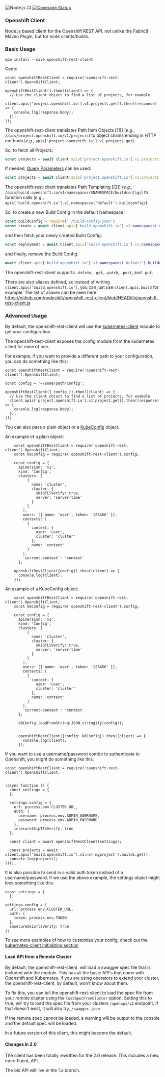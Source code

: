 ![Node.js CI](https://github.com/nodeshift/openshift-rest-client/workflows/Node.js%20CI/badge.svg)
[![Coverage Status](https://coveralls.io/repos/github/nodeshift/openshift-rest-client/badge.svg?branch=main)](https://coveralls.io/github/nodeshift/openshift-rest-client?branch=main)

### Openshift Client

Node.js based client for the Openshift REST API, not unlike the Fabric8 Maven Plugin, but for node clients/builds.

### Basic Usage

`npm install --save openshift-rest-client`

Code:

    const openshiftRestClient = require('openshift-rest-client').OpenshiftClient;

    openshiftRestClient().then((client) => {
      // Use the client object to find a list of projects, for example
      client.apis['project.openshift.io'].v1.projects.get().then((response) => {
        console.log(response.body);
      });
    });


The openshift-rest-client translates Path Item Objects \[[1]\] (*e.g*.,
`/apis/project.openshift.io/v1/projects`) to object chains ending in HTTP methods (*e.g.*,
`apis['project.openshift.io'].v1.projects.get`).

So, to fetch all Projects:

```js
const projects = await client.apis['project.openshift.io'].v1.projects.get()
```

If needed, [Query Parameters](https://docs.openshift.com/container-platform/3.11/rest_api/apis-project.openshift.io/v1.Project.html#query-parameters-3) can be used:

```js
const projects = await client.apis['project.openshift.io'].v1.projects.get({qs: {labelSelector: 'someOpenShiftLabel'}})
```

The openshift-rest-client translates Path Templating \[[2]\] (*e.g.*,
`/apis/build.openshift.io/v1/namespaces/$NAMESPACE/buildconfigs`) to function calls (*e.g.*,
`apis['build.openshift.io'].v1.namespaces('default').buildconfigs`).

So, to create a new Build Config in the default Namespace:

```js
const buildConfig = require('./build-config.json')
const create = await client.apis['build.openshift.io'].v1.namespaces('default').buildconfigs.post({ body: buildConfig })
```

and then fetch your newly created Build Config:

```js
const deployment = await client.apis['build.openshift.io'].v1.namespaces('default').buildconfigs(buildConfig.metadata.name).get()
```

and finally, remove the Build Config:

```js
await client.apis['build.openshift.io'].v1.namespaces('default').buildconfigs(buildConfig.metadata.name).delete()
```

The openshift-rest-client supports `.delete`, `.get`, `.patch`, `.post`, and `.put`.

There are also aliases defined, so instead of writing `client.apis['build.openshift.io']`, you can just use `client.apis.build` for example.  The list of aliases can be seen here: https://github.com/nodeshift/openshift-rest-client/blob/HEAD/lib/openshift-rest-client.js

### Advanced Usage

By default, the openshift-rest-client will use the [kubernetes-client](https://www.npmjs.com/package/kubernetes-client) module to get your configuration.

The openshift-rest-client exposes the config module from the kubernetes client for ease of use.

For example, if you want to provide a different path to your configuration, you can do something like this:

    const openshiftRestClient = require('openshift-rest-client').OpenshiftClient;

    const config = '~/some/path/config';

    openshiftRestClient({ config }).then((client) => {
      // Use the client object to find a list of projects, for example
      client.apis['project.openshift.io'].v1.project.get().then((response) => {
        console.log(response.body);
      });
    });

You can also pass a plain object or a [KubeConfig](https://github.com/nodeshift/openshift-rest-client/blob/049059de652d9467b342f465a9394f321fc960bf/index.js#L23) object.

An example of a plain object:

```
    const openshiftRestClient = require('openshift-rest-client').OpenshiftClient;
    const k8Config = require('openshift-rest-client').config;

    const config = {
      apiVersion: 'v1',
      kind: 'Config',
      clusters: [
          {
            name: 'cluster',
            cluster: {
              skipTLSVerify: true,
              server: 'server-time'
            }
          }
        ],
        users: [{ name: 'user', token: '123456' }],
        contexts: [
          {
            context: {
              user: 'user',
              cluster: 'cluster'
            },
            name: 'context'
          }
        ],
        'current-context': 'context'
      };

    openshiftRestClient({config}).then((client) => {
      console.log(client);
    });
```

An example of a KubeConfig object:

```
    const openshiftRestClient = require('openshift-rest-client').OpenshiftClient;
    const k8Config = require('openshift-rest-client').config;

    const config = {
      apiVersion: 'v1',
      kind: 'Config',
      clusters: [
          {
            name: 'cluster',
            cluster: {
              skipTLSVerify: true,
              server: 'server-time'
            }
          }
        ],
        users: [{ name: 'user', token: '123456' }],
        contexts: [
          {
            context: {
              user: 'user',
              cluster: 'cluster'
            },
            name: 'context'
          }
        ],
        'current-context': 'context'
      };

      k8Config.loadFromString(JSON.stringify(config));


      openshiftRestClient({config: k8Config}).then((client) => {
        console.log(client);
      });
```


If you want to use a username/password combo to authenticate to Openshift, you might do something like this:

```
const openshiftRestClient = require('openshift-rest-client').OpenshiftClient;


(async function () {
  const settings = {
  };

  settings.config = {
    url: process.env.CLUSTER_URL,
    auth: {
      username: process.env.ADMIN_USERNAME,
      password: process.env.ADMIN_PASSWORD
    },
    insecureSkipTlsVerify: true
  };

  const client = await openshiftRestClient(settings);

  const projects = await client.apis['build.openshift.io'].v1.ns('myproject').builds.get();
  console.log(projects);
})();
```

It is also possible to send in a valid auth token instead of a username/password.  If we use the above example,  the settings object might look something like this:

```
const settings = {
  };

settings.config = {
  url: process.env.CLUSTER_URL,
  auth: {
    token: process.env.TOKEN
  },
  insecureSkipTlsVerify: true
};
```

To see more examples of how to customize your config, check out the [kubernetes-client Initializing section](https://www.npmjs.com/package/kubernetes-client#initializing)

#### Load API from a Remote Cluster

By default, the openshift-rest-client, will load a swagger spec file that is included with the module.  This has all the basic API's that come with Openshift and Kubernetes.  If you are using operators to extend your cluster, the openshift-rest-client, by default, won't know about them.

To fix this, you can tell the openshift-rest-client to load the spec file from your remote cluster using the `loadSpecFromCluster` option.  Setting this to true, will try to load the spec file from your clusters `/openapi/v2` endpoint.  If that doesn't exist, it will also try, `/swagger.json`

If the remote spec cannot be loaded,  a warning will be output to the console and the default spec will be loaded.

In a future version of this client,  this might become the default.



#### Changes in 2.0

The client has been totally rewritten for the 2.0 release.  This includes a new, more fluent, API.

The old API will live in the 1.x branch.
